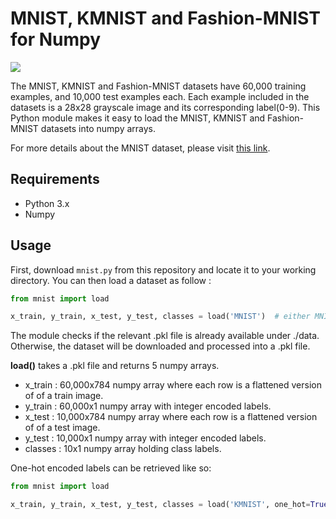 
# MNIST, KMNIST and Fashion-MNIST for Numpy

![](mnist_image.png)

The MNIST, KMNIST and Fashion-MNIST datasets have 60,000 training examples, and 10,000 test examples each.
Each example included in the datasets is a 28x28 grayscale image and its corresponding label(0-9).
This Python module makes it easy to load the MNIST, KMNIST and Fashion-MNIST datasets into numpy arrays.

For more details about the MNIST dataset, please visit [this link](http://yann.lecun.com/exdb/mnist/index.html).

## Requirements

- Python 3.x
- Numpy

## Usage

First, download `mnist.py` from this repository and locate it to your working directory.
You can then load a dataset as follow :

```python
from mnist import load

x_train, y_train, x_test, y_test, classes = load('MNIST')  # either MNIST, Fashion-MNIST or KMNIST
```

The module checks if the relevant .pkl file is already available under ./data. Otherwise, the dataset will be downloaded and processed into a .pkl file.

**load()** takes a .pkl file and returns 5 numpy arrays.

- x_train : 60,000x784 numpy array where each row is a flattened version of of a train image.
- y_train : 60,000x1 numpy array with integer encoded labels.
- x_test : 10,000x784 numpy array where each row is a flattened version of of a test image.
- y_test : 10,000x1 numpy array with integer encoded labels.
- classes : 10x1 numpy array holding class labels.

One-hot encoded labels can be retrieved like so:

```python
from mnist import load

x_train, y_train, x_test, y_test, classes = load('KMNIST', one_hot=True)
```

